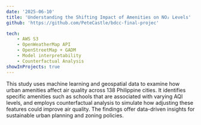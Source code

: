 ```yaml
---
date: '2025-06-10'
title: 'Understanding the Shifting Impact of Amenities on NO₂ Levels'
github: 'https://github.com/PeteCastle/bdcc-final-projec'

tech:
    - AWS S3
    - OpenWeatherMap API
    - OpenStreetMap + GADM
    - Model interpretability
    - Counterfactual Analysis
showInProjects: true
---
```

This study uses machine learning and geospatial data to examine how urban amenities affect air quality across 138 Philippine cities. It identifies specific amenities such as schools that are associated with varying AQI levels, and employs counterfactual analysis to simulate how adjusting these features could improve air quality. The findings offer data-driven insights for sustainable urban planning and zoning policies.
